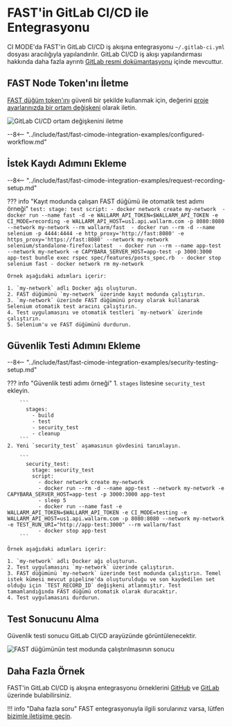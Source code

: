 [gitlabcicd-config-yaml]:       https://docs.gitlab.com/ee/ci
[fast-node-token]:              ../../operations/create-node.md
[gitlabci-set-env-var]:         https://docs.gitlab.com/ee/ci/variables/
[gitlabci-example-env-var]:     ../../../images/fast/poc/common/examples/gitlabci-cimode/gitlab-ci-env-var-example.png
[fast-example-gitlab-result]:   ../../../images/fast/poc/common/examples/gitlabci-cimode/gitlab-ci-example.png
[fast-ci-mode-record]:          ../ci-mode-recording.md#environment-variables-in-recording-mode
[fast-ci-mode-test]:            ../ci-mode-testing.md#environment-variables-in-testing-mode
[mail-to-us]:                   mailto:support@wallarm.com
[fast-examples-github]:         https://github.com/wallarm/fast-examples 
[fast-example-gitlab-cicd]:     https://gitlab.com/wallarm/fast-example-gitlab-dvwa-integration

# FAST'in GitLab CI/CD ile Entegrasyonu

CI MODE'da FAST'in GitLab CI/CD iş akışına entegrasyonu `~/.gitlab-ci.yml` dosyası aracılığıyla yapılandırılır. GitLab CI/CD iş akışı yapılandırması hakkında daha fazla ayrıntı [GitLab resmi dokümantasyonu][gitlabcicd-config-yaml] içinde mevcuttur.

## FAST Node Token'ını İletme

[FAST düğüm token'ını][fast-node-token] güvenli bir şekilde kullanmak için, değerini [proje ayarlarınızda bir ortam değişkeni][gitlabci-set-env-var] olarak iletin.

![GitLab CI/CD ortam değişkenini iletme][gitlabci-example-env-var]

--8<-- "../include/fast/fast-cimode-integration-examples/configured-workflow.md"

## İstek Kaydı Adımını Ekleme

--8<-- "../include/fast/fast-cimode-integration-examples/request-recording-setup.md"

??? info "Kayıt modunda çalışan FAST düğümü ile otomatik test adımı örneği"
    ```
    test:
      stage: test
      script:
        - docker network create my-network 
        - docker run --name fast -d -e WALLARM_API_TOKEN=$WALLARM_API_TOKEN -e CI_MODE=recording -e WALLARM_API_HOST=us1.api.wallarm.com -p 8080:8080 --network my-network --rm wallarm/fast 
        - docker run --rm -d --name selenium -p 4444:4444 -e http_proxy='http://fast:8080' -e https_proxy='https://fast:8080' --network my-network selenium/standalone-firefox:latest 
        - docker run --rm --name app-test --network my-network -e CAPYBARA_SERVER_HOST=app-test -p 3000:3000 app-test bundle exec rspec spec/features/posts_spec.rb 
        - docker stop selenium fast
        - docker network rm my-network
    ```

    Örnek aşağıdaki adımları içerir:

    1. `my-network` adlı Docker ağı oluşturun.
    2. FAST düğümünü `my-network` üzerinde kayıt modunda çalıştırın.
    3. `my-network` üzerinde FAST düğümünü proxy olarak kullanarak Selenium otomatik test aracını çalıştırın.
    4. Test uygulamasını ve otomatik testleri `my-network` üzerinde çalıştırın.
    5. Selenium'u ve FAST düğümünü durdurun.

## Güvenlik Testi Adımını Ekleme

--8<-- "../include/fast/fast-cimode-integration-examples/security-testing-setup.md"

??? info "Güvenlik testi adımı örneği"
    1. `stages` listesine `security_test` ekleyin.

        ```
          stages:
            - build
            - test
            - security_test
            - cleanup
        ```
    2. Yeni `security_test` aşamasının gövdesini tanımlayın.

        ```
          security_test:
            stage: security_test
            script:
              - docker network create my-network 
              - docker run --rm -d --name app-test --network my-network -e CAPYBARA_SERVER_HOST=app-test -p 3000:3000 app-test
              - sleep 5 
              - docker run --name fast -e WALLARM_API_TOKEN=$WALLARM_API_TOKEN -e CI_MODE=testing -e WALLARM_API_HOST=us1.api.wallarm.com -p 8080:8080 --network my-network -e TEST_RUN_URI="http://app-test:3000" --rm wallarm/fast 
              - docker stop app-test
        ```

    Örnek aşağıdaki adımları içerir:

    1. `my-network` adlı Docker ağı oluşturun.
    2. Test uygulamasını `my-network` üzerinde çalıştırın.
    3. FAST düğümünü `my-network` üzerinde test modunda çalıştırın. Temel istek kümesi mevcut pipeline'da oluşturulduğu ve son kaydedilen set olduğu için `TEST_RECORD_ID` değişkeni atlanmıştır. Test tamamlandığında FAST düğümü otomatik olarak duracaktır.
    4. Test uygulamasını durdurun.

## Test Sonucunu Alma

Güvenlik testi sonucu GitLab CI/CD arayüzünde görüntülenecektir.

![FAST düğümünün test modunda çalıştırılmasının sonucu][fast-example-gitlab-result]

## Daha Fazla Örnek

FAST'in GitLab CI/CD iş akışına entegrasyonu örneklerini [GitHub][fast-examples-github] ve [GitLab][fast-example-gitlab-cicd] üzerinde bulabilirsiniz.

!!! info "Daha fazla soru"
    FAST entegrasyonuyla ilgili sorularınız varsa, lütfen [bizimle iletişime geçin][mail-to-us].

<!-- ## Demo videos

<div class="video-wrapper">
  <iframe width="1280" height="720" src="https://www.youtube.com/embed/NRQT_7ZMeko" frameborder="0" allow="accelerometer; autoplay; encrypted-media; gyroscope; picture-in-picture" allowfullscreen></iframe>
</div> -->